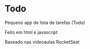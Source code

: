 # Todo
Pequeno app de lista de tarefas (Todo)

Feito em html e javascript

Baseado nas videoaulas RocketSeat
